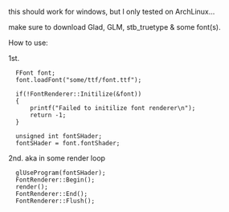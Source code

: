 this should work for windows, but I only tested on ArchLinux...

make sure to download Glad, GLM, stb_truetype & some font(s).


How to use:

1st.
```
  FFont font;
  font.loadFont("some/ttf/font.ttf");
  
  if(!FontRenderer::Initilize(&font))
  {
      printf("Failed to initilize font renderer\n");
      return -1;
  }

  unsigned int fontSHader;
  fontSHader = font.fontShader;

```

2nd. aka in some render loop
```
  glUseProgram(fontSHader);
  FontRenderer::Begin();
  render();
  FontRenderer::End();
  FontRenderer::Flush();

```
